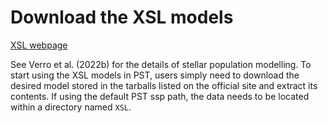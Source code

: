 # Download the XSL models

[XSL webpage](http://xsl.u-strasbg.fr/page_ssp_all.html)

See Verro et al. (2022b) for the details of stellar population modelling.
To start using the XSL models in PST, users simply need to download the desired model stored in the tarballs listed on the official site and extract its contents.
If using the default PST ssp path, the data needs to be located within a directory named `XSL`.

